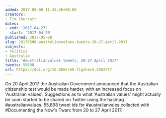 ```yaml
---
added: 2017-05-08 11:43:26+00:00
creators:
- Tim Sherratt
dates:
- end: '2017-04-27'
  start: '2017-04-20'
published: 2017-05-08
slug: 20170508-australianvalues-tweets-20-27-april-2017
subjects:
- Politics
- Australia
title: '#australianvalues tweets, 20-27 April 2017'
tweets: 55698
url: https://doi.org/10.6084/m9.figshare.4982747
---
```


On 20 April 2017 the Australian Government announced that the Australian citizenship test would be made harder, with an increased focus on 'Australian values'. Suggestions as to what 'Australian values' might actually be soon started to be shared on Twitter using the hashtag #australianvalues. 55,698 tweet ids for #australianvales collected with #Documenting the Now's Twarc from 20 to 27 April 2017.
